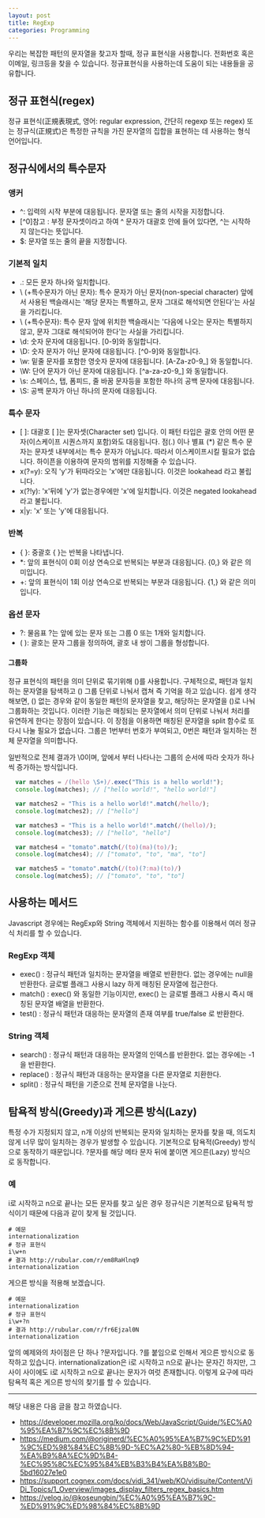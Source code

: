 ```yaml
---
layout: post
title: RegExp
categories: Programming
---
```


우리는 복잡한 패턴의 문자열을 찾고자 할때, 정규 표현식을 사용합니다. 전화번호 혹은 이메일, 링크등을 찾을 수 있습니다. 정규표현식을 사용하는데 도움이 되는 내용들을 공유합니다.

## 정규 표현식(regex)

정규 표현식(正規表現式, 영어: regular expression, 간단히 regexp 또는 regex) 또는 정규식(正規式)은 특정한 규칙을 가진 문자열의 집합을 표현하는 데 사용하는 형식 언어입니다.

## 정규식에서의 특수문자

### 앵커

- ^: 입력의 시작 부분에 대응됩니다. 문자열 또는 줄의 시작을 지정합니다.
- [^0]참고 : 부정 문자셋이라고 하여 ^ 문자가 대괄호 안에 들어 있다면, ^는 시작하지 않는다는 뜻입니다.
- \$: 문자열 또는 줄의 끝을 지정합니다.

### 기본적 일치

- .: 모든 문자 하나와 일치합니다.
- \ (+특수문자가 아닌 문자): 특수 문자가 아닌 문자(non-special character) 앞에서 사용된 백슬래시는 '해당 문자는 특별하고, 문자 그대로 해석되면 안된다'는 사실을 가리킵니다.
- \ (+특수문자): 특수 문자 앞에 위치한 백슬래시는 '다음에 나오는 문자는 특별하지않고, 문자 그대로 해석되어야 한다'는 사실을 가리킵니다.
- \d: 숫자 문자에 대응됩니다. [0-9]와 동일합니다.
- \D: 숫자 문자가 아닌 문자에 대응됩니다. [^0-9]와 동일합니다.
- \w: 밑줄 문자를 포함한 영숫자 문자에 대응됩니다. [A-Za-z0-9_] 와 동일합니다.
- \W: 단어 문자가 아닌 문자에 대응됩니다. [^a-za-z0-9_] 와 동일합니다.
- \s: 스페이스, 탭, 폼피드, 줄 바꿈 문자등을 포함한 하나의 공백 문자에 대응됩니다.
- \S: 공백 문자가 아닌 하나의 문자에 대응됩니다.

### 특수 문자

- [ ]: 대괄호 [ ]는 문자셋(Character set) 입니다. 이 패턴 타입은 괄호 안의 어떤 문자(이스케이프 시퀀스까지 포함)와도 대응됩니다. 점(.) 이나 별표 (\*) 같은 특수 문자는 문자셋 내부에서는 특수 문자가 아닙니다. 따라서 이스케이프시킬 필요가 없습니다. 하이픈을 이용하여 문자의 범위를 지정해줄 수 있습니다.
- x(?=y): 오직 'y'가 뒤따라오는 'x'에만 대응됩니다. 이것은 lookahead 라고 불립니다.
- x(?!y): 'x'뒤에 'y'가 없는경우에만 'x'에 일치합니다. 이것은 negated lookahead 라고 불립니다.
- x\|y: 'x' 또는 'y'에 대응됩니다.

### 반복

- { }: 중괄호 { }는 반복을 나타냅니다.
- \*: 앞의 표현식이 0회 이상 연속으로 반복되는 부분과 대응됩니다. {0,} 와 같은 의미입니다.
- +: 앞의 표현식이 1회 이상 연속으로 반복되는 부분과 대응됩니다. {1,} 와 같은 의미입니다.

### 옵션 문자

- ?: 물음표 ?는 앞에 있는 문자 또는 그룹 0 또는 1개와 일치합니다.
- ( ): 괄호는 문자 그룹을 정의하여, 괄호 내 쌍이 그룹을 형성합니다.

#### 그룹화

정규 표현식의 패턴을 의미 단위로 묶기위해 ()를 사용합니다. 구체적으로, 패턴과 일치하는 문자열을 탐색하고 () 그룹 단위로 나눠서 캡쳐 즉 기억을 하고 있습니다. 쉽게 생각해보면, () 없는 경우와 같이 동일한 패턴의 문자열을 찾고, 해당하는 문자열을 ()로 나눠 그룹화하는 것입니다. 이러한 기능은 매칭되는 문자열에서 의미 단위로 나눠서 처리를 유연하게 한다는 장점이 있습니다. 이 장점을 이용하면 매칭된 문자열을 split 함수로 또 다시 나눌 필요가 없습니다. 그룹은 1번부터 번호가 부여되고, 0번은 패턴과 일치하는 전체 문자열을 의미합니다.

일반적으로 전체 결과가 \0이며, 앞에서 부터 나타나는 그룹의 순서에 따라 숫자가 하나씩 증가하는 방식입니다.

```js
  var matches = /(hello \S+)/.exec("This is a hello world!");
  console.log(matches); // ["hello world!", "hello world!"]

  var matches2 = "This is a hello world!".match(/hello/);
  console.log(matches2); // ["hello"]

  var matches3 = "This is a hello world!".match(/(hello)/);
  console.log(matches3); // ["hello", "hello"]

  var matches4 = "tomato".match(/(to)(ma)(to)/);
  console.log(matches4); // ["tomato", "to", "ma", "to"]

  var matches5 = "tomato".match(/(to)(?:ma)(to)/)
  console.log(matches5); // ["tomato", "to", "to"]
```

## 사용하는 메서드

Javascript 경우에는 RegExp와 String 객체에서 지원하는 함수를 이용해서 여러 정규식 처리를 할 수 있습니다.

### RegExp 객체

- exec() : 정규식 패턴과 일치하는 문자열을 배열로 반환한다. 없는 경우에는 null을 반환한다. 글로벌 플래그 사용시 lazy 하게 매칭된 문자열에 접근한다.
- match() : exec() 와 동일한 기능이지만, exec() 는 글로벌 플래그 사용시 즉시 매칭된 문자열 배열을 반환한다.
- test() : 정규식 패턴과 대응하는 문자열의 존재 여부를 true/false 로 반환한다.

### String 객체

- search() : 정규식 패턴과 대응하는 문자열의 인덱스를 반환한다. 없는 경우에는 -1을 반환한다.
- replace() : 정규식 패턴과 대응하는 문자열을 다른 문자열로 치환한다.
- split() : 정규식 패턴을 기준으로 전체 문자열을 나눈다.


## 탐욕적 방식(Greedy)과 게으른 방식(Lazy)
특정 수가 지정되지 않고, n개 이상의 반복되는 문자와 일치하는 문자를 찾을 때, 의도치 않게 너무 많이 일치하는 경우가 발생할 수 있습니다. 기본적으로 탐욕적(Greedy) 방식으로 동작하기 때문입니다. ?문자를 해당 메타 문자 뒤에 붙이면 게으른(Lazy) 방식으로 동작합니다.

### 예
i로 시작하고 n으로 끝나는 모든 문자를 찾고 싶은 경우 정규식은 기본적으로 탐욕적 방식이기 때문에 다음과 같이 찾게 될 것입니다.

```
# 예문
internationalization
# 정규 표현식
i\w+n
# 결과 http://rubular.com/r/em8RaHlnq9
internationalization
```

게으른 방식을 적용해 보겠습니다.
```
# 예문
internationalization
# 정규 표현식
i\w+?n
# 결과 http://rubular.com/r/fr6Ejzal0N
internationalization
```
앞의 예제와의 차이점은 단 하나 ?문자입니다. ?를 붙임으로 인해서 게으른 방식으로 동작하고 있습니다. internationalization은 i로 시작하고 n으로 끝나는 문자긴 하지만, 그 사이 사이에도 i로 시작하고 n으로 끝나는 문자가 여럿 존재합니다. 이렇게 요구에 따라 탐욕적 혹은 게으른 방식의 찾기를 할 수 있습니다.




---

해당 내용은 다음 글을 참고 하였습니다.

- https://developer.mozilla.org/ko/docs/Web/JavaScript/Guide/%EC%A0%95%EA%B7%9C%EC%8B%9D
- https://medium.com/@originerd/%EC%A0%95%EA%B7%9C%ED%91%9C%ED%98%84%EC%8B%9D-%EC%A2%80-%EB%8D%94-%EA%B9%8A%EC%9D%B4-%EC%95%8C%EC%95%84%EB%B3%B4%EA%B8%B0-5bd16027e1e0
- https://support.cognex.com/docs/vidi_341/web/KO/vidisuite/Content/ViDi_Topics/1_Overview/images_display_filters_regex_basics.htm
- https://velog.io/@koseungbin/%EC%A0%95%EA%B7%9C-%ED%91%9C%ED%98%84%EC%8B%9D
